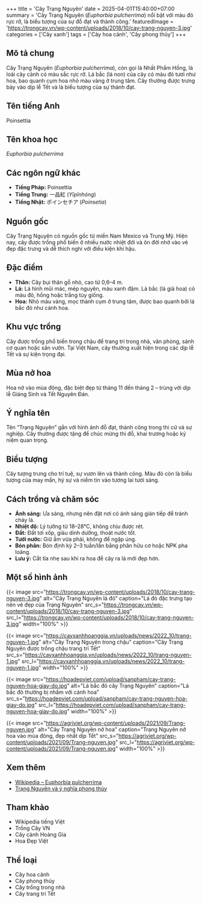 +++
title = 'Cây Trạng Nguyên'
date = 2025-04-01T15:40:00+07:00
summary = 'Cây Trạng Nguyên (*Euphorbia pulcherrima*) nổi bật với màu đỏ rực rỡ, là biểu tượng của sự đỗ đạt và thành công.'
featuredImage = 'https://trongcay.vn/wp-content/uploads/2018/10/cay-trang-nguyen-3.jpg'
categories = ['Cây xanh']
tags = ['Cây hoa cảnh', 'Cây phong thủy']
+++

## Mô tả chung

Cây Trạng Nguyên (*Euphorbia pulcherrima*), còn gọi là Nhất Phẩm Hồng, là loài cây cảnh có màu sắc rực rỡ. Lá bắc (lá non) của cây có màu đỏ tươi như hoa, bao quanh cụm hoa nhỏ màu vàng ở trung tâm. Cây thường được trưng bày vào dịp lễ Tết và là biểu tượng của sự thành đạt.

## Tên tiếng Anh

Poinsettia

## Tên khoa học

*Euphorbia pulcherrima*

## Các ngôn ngữ khác

- **Tiếng Pháp:** Poinsettia
- **Tiếng Trung:** 一品紅 (*Yīpǐnhóng*)
- **Tiếng Nhật:** ポインセチア (*Poinsetia*)

## Nguồn gốc

Cây Trạng Nguyên có nguồn gốc từ miền Nam Mexico và Trung Mỹ. Hiện nay, cây được trồng phổ biến ở nhiều nước nhiệt đới và ôn đới nhờ vào vẻ đẹp đặc trưng và dễ thích nghi với điều kiện khí hậu.

## Đặc điểm

- **Thân:** Cây bụi thân gỗ nhỏ, cao từ 0,6–4 m.
- **Lá:** Lá hình mũi mác, mép nguyên, màu xanh đậm. Lá bắc (lá giả hoa) có màu đỏ, hồng hoặc trắng tùy giống.
- **Hoa:** Nhỏ màu vàng, mọc thành cụm ở trung tâm, được bao quanh bởi lá bắc đỏ như cánh hoa.

## Khu vực trồng

Cây được trồng phổ biến trong chậu để trang trí trong nhà, văn phòng, sảnh cơ quan hoặc sân vườn. Tại Việt Nam, cây thường xuất hiện trong các dịp lễ Tết và sự kiện trọng đại.

## Mùa nở hoa

Hoa nở vào mùa đông, đặc biệt đẹp từ tháng 11 đến tháng 2 – trùng với dịp lễ Giáng Sinh và Tết Nguyên Đán.

## Ý nghĩa tên

Tên “Trạng Nguyên” gắn với hình ảnh đỗ đạt, thành công trong thi cử và sự nghiệp. Cây thường được tặng để chúc mừng thi đỗ, khai trương hoặc kỷ niệm quan trọng.

## Biểu tượng

Cây tượng trưng cho trí tuệ, sự vươn lên và thành công. Màu đỏ còn là biểu tượng của may mắn, hỷ sự và niềm tin vào tương lai tươi sáng.

## Cách trồng và chăm sóc

- **Ánh sáng:** Ưa sáng, nhưng nên đặt nơi có ánh sáng gián tiếp để tránh cháy lá.
- **Nhiệt độ:** Lý tưởng từ 18–28°C, không chịu được rét.
- **Đất:** Đất tơi xốp, giàu dinh dưỡng, thoát nước tốt.
- **Tưới nước:** Giữ ẩm vừa phải, không để ngập úng.
- **Bón phân:** Bón định kỳ 2–3 tuần/lần bằng phân hữu cơ hoặc NPK pha loãng.
- **Lưu ý:** Cắt tỉa nhẹ sau khi ra hoa để cây ra lá mới đẹp hơn.

## Một số hình ảnh

{{< image src="https://trongcay.vn/wp-content/uploads/2018/10/cay-trang-nguyen-3.jpg"
           alt="Cây Trạng Nguyên lá đỏ"
           caption="Lá đỏ đặc trưng tạo nên vẻ đẹp của Trạng Nguyên"
           src_s="https://trongcay.vn/wp-content/uploads/2018/10/cay-trang-nguyen-3.jpg"
           src_l="https://trongcay.vn/wp-content/uploads/2018/10/cay-trang-nguyen-3.jpg"
           width="100%" >}}

{{< image src="https://cayxanhhoanggia.vn/uploads/news/2022_10/trang-nguyen-1.jpg"
           alt="Cây Trạng Nguyên trong chậu"
           caption="Cây Trạng Nguyên được trồng chậu trang trí Tết"
           src_s="https://cayxanhhoanggia.vn/uploads/news/2022_10/trang-nguyen-1.jpg"
           src_l="https://cayxanhhoanggia.vn/uploads/news/2022_10/trang-nguyen-1.jpg"
           width="100%" >}}

{{< image src="https://hoadepviet.com/upload/sanpham/cay-trang-nguyen-hoa-giay-do.jpg"
           alt="Lá bắc đỏ cây Trạng Nguyên"
           caption="Lá bắc đỏ thường bị nhầm với cánh hoa"
           src_s="https://hoadepviet.com/upload/sanpham/cay-trang-nguyen-hoa-giay-do.jpg"
           src_l="https://hoadepviet.com/upload/sanpham/cay-trang-nguyen-hoa-giay-do.jpg"
           width="100%" >}}

{{< image src="https://agriviet.org/wp-content/uploads/2021/09/Trang-nguyen.jpg"
           alt="Cây Trạng Nguyên nở hoa"
           caption="Trạng Nguyên nở hoa vào mùa đông, đẹp nhất dịp Tết"
           src_s="https://agriviet.org/wp-content/uploads/2021/09/Trang-nguyen.jpg"
           src_l="https://agriviet.org/wp-content/uploads/2021/09/Trang-nguyen.jpg"
           width="100%" >}}

## Xem thêm

- [Wikipedia – Euphorbia pulcherrima](https://vi.wikipedia.org/wiki/C%E1%BB%9F_tr%E1%BA%A1ng_nguy%C3%AAn)
- [Trạng Nguyên và ý nghĩa phong thủy](https://baomoi.com/y-nghia-phong-thuy-cua-cay-hoa-trang-nguyen-c51078656.epi)

## Tham khảo

- Wikipedia tiếng Việt
- Trồng Cây VN
- Cây cảnh Hoàng Gia
- Hoa Đẹp Việt

## Thể loại

- Cây hoa cảnh
- Cây phong thủy
- Cây trồng trong nhà
- Cây trang trí Tết
